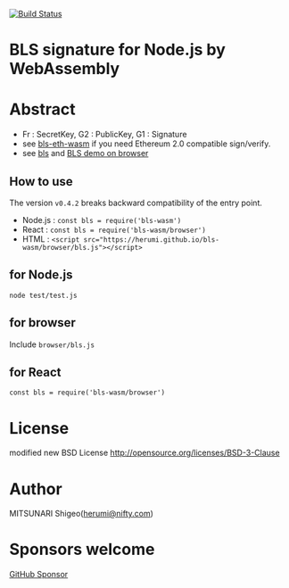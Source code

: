 [![Build Status](https://api.travis-ci.com/herumi/bls-wasm.svg?branch=master)](https://travis-ci.com/github/herumi/bls-wasm)

# BLS signature for Node.js by WebAssembly

# Abstract

- Fr : SecretKey, G2 : PublicKey, G1 : Signature
- see [bls-eth-wasm](https://github.com/herumi/bls-eth-wasm) if you need Ethereum 2.0 compatible sign/verify.
- see [bls](https://github.com/herumi/bls) and [BLS demo on browser](https://herumi.github.io/bls-wasm/browser/demo.html)

## How to use
The version `v0.4.2` breaks backward compatibility of the entry point.

- Node.js : `const bls = require('bls-wasm')`
- React : `const bls = require('bls-wasm/browser')`
- HTML : `<script src="https://herumi.github.io/bls-wasm/browser/bls.js"></script>`

## for Node.js
```
node test/test.js
```

## for browser

Include `browser/bls.js`

## for React

```
const bls = require('bls-wasm/browser')
```

# License

modified new BSD License
http://opensource.org/licenses/BSD-3-Clause

# Author

MITSUNARI Shigeo(herumi@nifty.com)

# Sponsors welcome
[GitHub Sponsor](https://github.com/sponsors/herumi)
